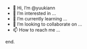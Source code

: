 - 👋 Hi, I’m @yuukiann
- 👀 I’m interested in ...
- 🌱 I’m currently learning ...
- 💞️ I’m looking to collaborate on ...
- 📫 How to reach me ...

<!---
yuukiann/yuukiann is a ✨ special ✨ repository because its `README.md` (this file) appears on your GitHub profile.
You can click the Preview link to take a look at your changes.
--->
end.

